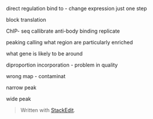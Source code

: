direct regulation 
bind to - change expression
just one step 

block translation

ChIP- seq 
callibrate anti-body binding 
replicate

peaking calling what region are particularly enriched

what gene is likely to be around

diproportion incorporation - problem in quality

wrong map - contaminat

narrow peak

wide peak


> Written with [StackEdit](https://stackedit.io/).
<!--stackedit_data:
eyJoaXN0b3J5IjpbLTE1ODQxMzUzNjksMTc1Mjg2NTQ1MCwzND
g1MDczMDAsLTQ0OTUxOTE2LDczMDk5ODExNl19
-->